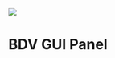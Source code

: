 [![](https://travis-ci.org/bigdataviewer/bigdataviewer-ui-panel.svg?branch=master)](https://travis-ci.com/bigdataviewer/bigdataviewer-ui-panel)

# BDV GUI Panel
